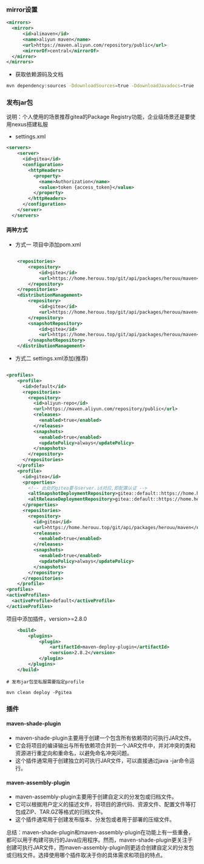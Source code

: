 ### mirror设置

```xml
<mirrors>
  <mirror>
      <id>alimaven</id>
      <name>aliyun maven</name>
      <url>https://maven.aliyun.com/repository/public</url>
      <mirrorOf>central</mirrorOf>        
  </mirror>
</mirrors>  
```

* 获取依赖源码及文档

```bash
mvn dependency:sources -DdownloadSources=true -DdownloadJavadocs=true
```

### 发布jar包

说明：个人使用的场景推荐gitea的Package Registry功能，企业级场景还是要使用nexus搭建私服

* settings.xml

```xml
<servers>
    <server>
      <id>gitea</id>
      <configuration>
        <httpHeaders>
          <property>
            <name>Authorization</name>
            <value>token {access_token}</value>
          </property>
        </httpHeaders>
      </configuration>
    </server>
  </servers>

```

#### 两种方式

* 方式一 项目中添加pom.xml

```xml

    <repositories>
        <repository>
            <id>gitea</id>
            <url>https://home.herouu.top/git/api/packages/herouu/maven</url>
        </repository>
    </repositories>
    <distributionManagement>
        <repository>
            <id>gitea</id>
            <url>https://home.herouu.top/git/api/packages/herouu/maven</url>
        </repository>
        <snapshotRepository>
            <id>gitea</id>
            <url>https://home.herouu.top/git/api/packages/herouu/maven</url>
        </snapshotRepository>
    </distributionManagement>
```

* 方式二 settings.xml添加(推荐)

```xml

<profiles>
    <profile>
      <id>default</id> 
      <repositories>
        <repository>
          <id>aliyun-repo</id> 
          <url>https://maven.aliyun.com/repository/public</url> 
          <releases>
            <enabled>true</enabled>
          </releases> 
          <snapshots>
            <enabled>true</enabled> 
            <updatePolicy>always</updatePolicy>
          </snapshots>
        </repository>
      </repositories>
    </profile> 
    <profile>
      <id>gitea</id> 
      <properties>
        <!-- 此处的gitea要与server.id对应,即配置认证 -->
        <altSnapshotDeploymentRepository>gitea::default::https://home.herouu.top/git/api/packages/herouu/maven/snapshots</altSnapshotDeploymentRepository>
        <altReleaseDeploymentRepository>gitea::default::https://home.herouu.top/git/api/packages/herouu/maven/releases</altReleaseDeploymentRepository>
      </properties>
      <repositories>
        <repository>
          <id>gitea</id> 
          <url>https://home.herouu.top/git/api/packages/herouu/maven</url> 
          <releases>
            <enabled>true</enabled>
          </releases> 
          <snapshots>
            <enabled>true</enabled> 
            <updatePolicy>always</updatePolicy>
          </snapshots>
        </repository>
      </repositories>
    </profile>
<profiles>
<activeProfiles>
  <activeProfile>default</activeProfile>
</activeProfiles> 
```

项目中添加插件，version>=2.8.0

```xml
    <build>
        <plugins>
            <plugin>
                <artifactId>maven-deploy-plugin</artifactId>
                <version>2.8.2</version>
            </plugin>
        </plugins>
    </build>
```

```vim
# 发布jar包至私服需要指定profile

mvn clean deploy -Pgitea
```

### 插件

#### maven-shade-plugin

* maven-shade-plugin主要用于创建一个包含所有依赖项的可执行JAR文件。
* 它会将项目的编译输出与所有依赖项合并到一个JAR文件中，并对冲突的类和资源进行重定向和重命名，以避免命名冲突问题。
* 这个插件通常用于创建独立的可执行JAR文件，可以直接通过java -jar命令运行。

#### maven-assembly-plugin

* maven-assembly-plugin主要用于创建自定义的分发包或归档文件。
* 它可以根据用户定义的描述文件，将项目的源代码、资源文件、配置文件等打包成ZIP、TAR.GZ等格式的归档文件。
* 这个插件通常用于创建发布版本、分发包或者用于部署的压缩文件。

总结：maven-shade-plugin和maven-assembly-plugin在功能上有一些重叠，都可以用于构建可执行的Java应用程序。然而，maven-shade-plugin更关注于创建可执行JAR文件，而maven-assembly-plugin则更适合创建自定义的分发包或归档文件。选择使用哪个插件取决于你的具体需求和项目的特点。
